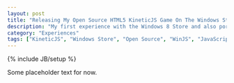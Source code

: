 ```yaml
---
layout: post
title: "Releasing My Open Source HTML5 KineticJS Game On The Windows Store"
description: "My first experience with the Windows 8 Store and also porting an existing JavaScript app, a game developed with the KineticJS Canvas API, to WinJS to be run as a Windows app"
category: "Experiences"
tags: ["KineticJS", "Windows Store", "Open Source", "WinJS", "JavaScript", "HTML5", "Canvas", "Games", "Game Development"]
---
```

{% include JB/setup %}

Some placeholder text for now.